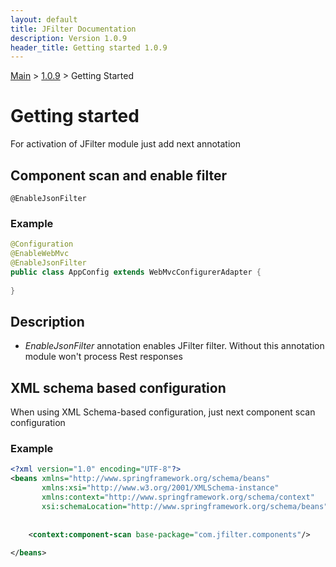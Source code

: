 ```yaml
---
layout: default
title: JFilter Documentation
description: Version 1.0.9
header_title: Getting started 1.0.9
---
```


[Main](../../index.MD) > [1.0.9](../index.MD) > Getting Started

# Getting started
For activation of JFilter module just add next annotation

## Component scan and enable filter
```text
@EnableJsonFilter
```

### Example 
```java
@Configuration
@EnableWebMvc
@EnableJsonFilter
public class AppConfig extends WebMvcConfigurerAdapter {
    
}
```

## Description
* *EnableJsonFilter* annotation enables JFilter filter. Without this annotation module won't process Rest responses 

## XML schema based configuration
When using XML Schema-based configuration, just next component scan configuration

### Example
```xml
<?xml version="1.0" encoding="UTF-8"?>
<beans xmlns="http://www.springframework.org/schema/beans"
       xmlns:xsi="http://www.w3.org/2001/XMLSchema-instance"
       xmlns:context="http://www.springframework.org/schema/context"
       xsi:schemaLocation="http://www.springframework.org/schema/beans">
       
       
    <context:component-scan base-package="com.jfilter.components"/>
    
</beans>
```